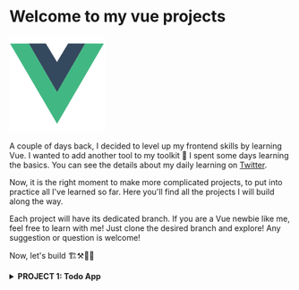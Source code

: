 
# Welcome to my vue projects

<img src="https://raw.githubusercontent.com/devicons/devicon/master/icons/vuejs/vuejs-original.svg" alt="Vue JS" style="height: 170px; width:170px; align: center"/>

A couple of days back, I decided to level up my frontend skills by learning Vue. I wanted to add another tool to my toolkit 🧰
I spent some days learning the basics. You can see the details about my daily learning on [Twitter](https://twitter.com/danylaws/status/1676179173625192449).

Now, it is the right moment to make more complicated projects, to put into practice all I've learned so far. Here you'll find all the projects I will build along the way.

Each project will have its dedicated branch. If you are a Vue newbie like me, feel free to learn with me! Just clone the desired branch and explore! Any suggestion or question is welcome!

Now, let's build 🏗️⚒️🧱🔥

<details>
  <summary><b>PROJECT 1: Todo App</b></summary>
    The first project I will build is a simple to-do app. Here is a non-exhaustive list of specifications  :
    
    -  A todo has an id, a title, and a status (done or not)
    -  A todo should have a category
    -  I can create, edit, or delete a todo or a category
    -  I can toggle a todo for done to undone and vice versa. Each state should have its visual appearance;
    -  If I delete a category, the system should delete all the todos of this category

I want to keep it simple here. No database or API call is involved in this first project. I will use an array to store the data. 

You are free to add more specifications to make it as challenging as you want! ☺️☺️💪

</details>

